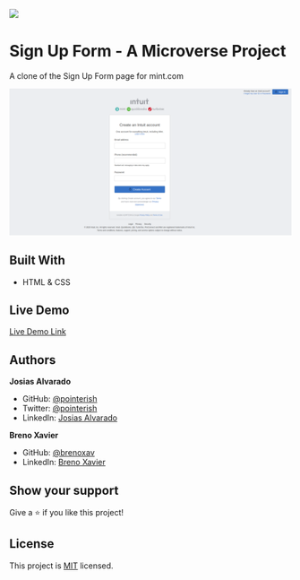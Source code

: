 ![](https://img.shields.io/badge/Microverse-blueviolet)

# Sign Up Form - A Microverse Project

A clone of the Sign Up Form page for mint.com

![screenshot](./assets/screenshot.png)

## Built With

- HTML & CSS

## Live Demo

[Live Demo Link](https://pointerish.github.io/YouTube-Clone-Microverse/)

## Authors

**Josias Alvarado**

- GitHub: [@pointerish](https://github.com/pointerish)
- Twitter: [@pointerish](https://twitter.com/pointerish)
- LinkedIn: [Josias Alvarado](https://www.linkedin.com/in/josias-alvarado-80901878/)

**Breno Xavier**

- GitHub: [@brenoxav](https://github.com/brenoxav)
- LinkedIn: [Breno Xavier](https://www.linkedin.com/in/brenoxav/)

## Show your support

Give a ⭐️ if you like this project!

## License

This project is [MIT](./LICENSE) licensed.